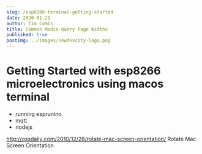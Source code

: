 ```yaml
---
slug: /esp8266-terminal-getting-started
date: 2020-01-21
author: Tim Combs
title: Common Media Query Page Widths
published: true
postImg: ../images/newdevcity-logo.png
---
```


# Getting Started with esp8266 microelectronics using macos terminal

- running esprunino
- mqtt
- nodejs

http://osxdaily.com/2010/12/28/rotate-mac-screen-orientation/
Rotate Mac Screen Orientation
